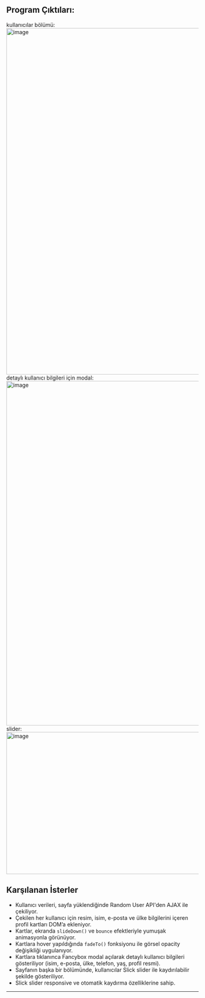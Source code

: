 ## Program Çıktıları:
kullanıcılar bölümü:
<img width="1463" height="907" alt="image" src="https://github.com/user-attachments/assets/388dfa3c-ab8a-4d47-9186-a2d6be7f279b" />
detaylı kullanıcı bilgileri için modal:
<img width="1450" height="902" alt="image" src="https://github.com/user-attachments/assets/1d40f85d-66fa-4cf2-bb8d-16ad35cea963" />
slider:
<img width="1443" height="372" alt="image" src="https://github.com/user-attachments/assets/1ba1248a-e24d-4267-afb4-c2aa18e17b91" />



## Karşılanan İsterler

- Kullanıcı verileri, sayfa yüklendiğinde Random User API'den AJAX ile çekiliyor.
- Çekilen her kullanıcı için resim, isim, e-posta ve ülke bilgilerini içeren profil kartları DOM’a ekleniyor.
- Kartlar, ekranda `slideDown()` ve `bounce` efektleriyle yumuşak animasyonla görünüyor.
- Kartlara hover yapıldığında `fadeTo()` fonksiyonu ile görsel opacity değişikliği uygulanıyor.
- Kartlara tıklanınca Fancybox modal açılarak detaylı kullanıcı bilgileri gösteriliyor (isim, e-posta, ülke, telefon, yaş, profil resmi).
- Sayfanın başka bir bölümünde, kullanıcılar Slick slider ile kaydırılabilir şekilde gösteriliyor.
- Slick slider responsive ve otomatik kaydırma özelliklerine sahip.

---
